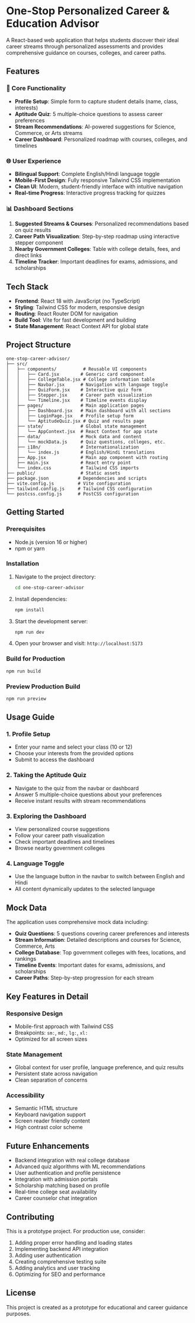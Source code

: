 # One-Stop Personalized Career & Education Advisor

A React-based web application that helps students discover their ideal career streams through personalized assessments and provides comprehensive guidance on courses, colleges, and career paths.

## Features

### 🎯 Core Functionality
- **Profile Setup**: Simple form to capture student details (name, class, interests)
- **Aptitude Quiz**: 5 multiple-choice questions to assess career preferences
- **Stream Recommendations**: AI-powered suggestions for Science, Commerce, or Arts streams
- **Career Dashboard**: Personalized roadmap with courses, colleges, and timelines

### 🌐 User Experience
- **Bilingual Support**: Complete English/Hindi language toggle
- **Mobile-First Design**: Fully responsive Tailwind CSS implementation
- **Clean UI**: Modern, student-friendly interface with intuitive navigation
- **Real-time Progress**: Interactive progress tracking for quizzes

### 📊 Dashboard Sections
1. **Suggested Streams & Courses**: Personalized recommendations based on quiz results
2. **Career Path Visualization**: Step-by-step roadmap using interactive stepper component
3. **Nearby Government Colleges**: Table with college details, fees, and direct links
4. **Timeline Tracker**: Important deadlines for exams, admissions, and scholarships

## Tech Stack

- **Frontend**: React 18 with JavaScript (no TypeScript)
- **Styling**: Tailwind CSS for modern, responsive design
- **Routing**: React Router DOM for navigation
- **Build Tool**: Vite for fast development and building
- **State Management**: React Context API for global state

## Project Structure

```
one-stop-career-advisor/
├── src/
│   ├── components/          # Reusable UI components
│   │   ├── Card.jsx        # Generic card component
│   │   ├── CollegeTable.jsx # College information table
│   │   ├── Navbar.jsx      # Navigation with language toggle
│   │   ├── QuizForm.jsx    # Interactive quiz form
│   │   ├── Stepper.jsx     # Career path visualization
│   │   └── Timeline.jsx    # Timeline events display
│   ├── pages/              # Main application pages
│   │   ├── Dashboard.jsx   # Main dashboard with all sections
│   │   ├── LoginPage.jsx   # Profile setup form
│   │   └── AptitudeQuiz.jsx # Quiz and results page
│   ├── state/              # Global state management
│   │   └── AppContext.jsx  # React Context for app state
│   ├── data/               # Mock data and content
│   │   └── mockData.js     # Quiz questions, colleges, etc.
│   ├── i18n/               # Internationalization
│   │   └── index.js        # English/Hindi translations
│   ├── App.jsx             # Main app component with routing
│   ├── main.jsx            # React entry point
│   └── index.css           # Tailwind CSS imports
├── public/                 # Static assets
├── package.json           # Dependencies and scripts
├── vite.config.js         # Vite configuration
├── tailwind.config.js     # Tailwind CSS configuration
└── postcss.config.js      # PostCSS configuration
```

## Getting Started

### Prerequisites
- Node.js (version 16 or higher)
- npm or yarn

### Installation

1. Navigate to the project directory:
   ```bash
   cd one-stop-career-advisor
   ```

2. Install dependencies:
   ```bash
   npm install
   ```

3. Start the development server:
   ```bash
   npm run dev
   ```

4. Open your browser and visit: `http://localhost:5173`

### Build for Production

```bash
npm run build
```

### Preview Production Build

```bash
npm run preview
```

## Usage Guide

### 1. Profile Setup
- Enter your name and select your class (10 or 12)
- Choose your interests from the provided options
- Submit to access the dashboard

### 2. Taking the Aptitude Quiz
- Navigate to the quiz from the navbar or dashboard
- Answer 5 multiple-choice questions about your preferences
- Receive instant results with stream recommendations

### 3. Exploring the Dashboard
- View personalized course suggestions
- Follow your career path visualization
- Check important deadlines and timelines
- Browse nearby government colleges

### 4. Language Toggle
- Use the language button in the navbar to switch between English and Hindi
- All content dynamically updates to the selected language

## Mock Data

The application uses comprehensive mock data including:
- **Quiz Questions**: 5 questions covering career preferences and interests
- **Stream Information**: Detailed descriptions and courses for Science, Commerce, Arts
- **College Database**: Top government colleges with fees, locations, and rankings
- **Timeline Events**: Important dates for exams, admissions, and scholarships
- **Career Paths**: Step-by-step progression for each stream

## Key Features in Detail

### Responsive Design
- Mobile-first approach with Tailwind CSS
- Breakpoints: `sm:`, `md:`, `lg:`, `xl:`
- Optimized for all screen sizes

### State Management
- Global context for user profile, language preference, and quiz results
- Persistent state across navigation
- Clean separation of concerns

### Accessibility
- Semantic HTML structure
- Keyboard navigation support
- Screen reader friendly content
- High contrast color scheme

## Future Enhancements

- Backend integration with real college database
- Advanced quiz algorithms with ML recommendations
- User authentication and profile persistence
- Integration with admission portals
- Scholarship matching based on profile
- Real-time college seat availability
- Career counselor chat integration

## Contributing

This is a prototype project. For production use, consider:
1. Adding proper error handling and loading states
2. Implementing backend API integration
3. Adding user authentication
4. Creating comprehensive testing suite
5. Adding analytics and user tracking
6. Optimizing for SEO and performance

## License

This project is created as a prototype for educational and career guidance purposes.
